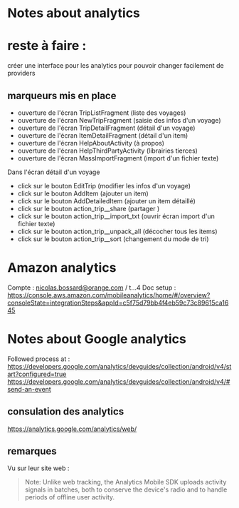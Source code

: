 # Notes about analytics

# reste à faire :

créer une interface pour les analytics pour pouvoir changer facilement de providers

## marqueurs mis en place

- ouverture de l'écran TripListFragment (liste des voyages)
- ouverture de l'écran NewTripFragment (saisie des infos d'un voyage)
- ouverture de l'écran TripDetailFragment (détail d'un voyage)
- ouverture de l'écran ItemDetailFragment (détail d'un item)
- ouverture de l'écran HelpAboutActivity (à propos)
- ouverture de l'écran HelpThirdPartyActivity (librairies tierces)
- ouverture de l'écran MassImportFragment (import d'un fichier texte)

Dans l'écran détail d'un voyage
- click sur le bouton EditTrip (modifier les infos d'un voyage)
- click sur le bouton AddItem (ajouter un item)
- click sur le bouton AddDetailedItem (ajouter un item détaillé)
- click sur le bouton action_trip__share (partager )
- click sur le bouton action_trip__import_txt (ouvrir écran import d'un fichier texte)
- click sur le bouton action_trip__unpack_all (décocher tous les items)
- click sur le bouton action_trip__sort (changement du mode de tri)

# Amazon analytics

Compte : nicolas.bossard@orange.com / t...4
Doc setup :
https://console.aws.amazon.com/mobileanalytics/home/#/overview?consoleState=integrationSteps&appId=c5f75d79bb4f4eb59c73c89615ca1645



# Notes about Google analytics

Followed process at :
https://developers.google.com/analytics/devguides/collection/android/v4/start?configured=true
https://developers.google.com/analytics/devguides/collection/android/v4/#send-an-event

## consulation des analytics
https://analytics.google.com/analytics/web/

## remarques

Vu sur leur site web :

> Note: Unlike web tracking, the Analytics Mobile SDK uploads activity signals in batches, both to conserve the device's radio and to handle periods of offline user activity.

